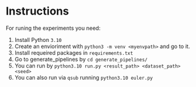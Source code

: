 # Instructions

For runing the experiments you need:

1. Install Python `3.10`
2. Create an envioriment with `python3 -m venv <myenvpath>` and go to it.
3. Install requeired packages in `requirements.txt`
5. Go to generate_pipelines by `cd generate_pipelines/`
4. You can run by `python3.10 run.py <result_path> <dataset_path> <seed>`
5. You can also run via `qsub` running `python3.10 euler.py`
